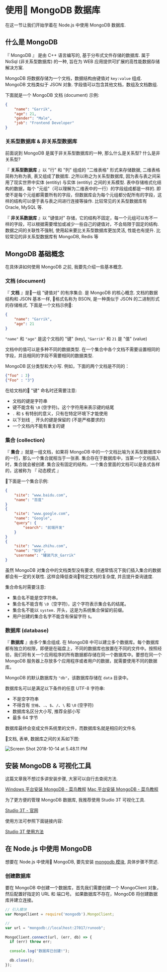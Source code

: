 # 使用 MongoDB 数据库

在这一节让我们开始学着在 Node.js 中使用 MongoDB 数据库.

## 什么是 MongoDB

『 MongoDB 』 是由 C++ 语言编写的, 基于分布式文件存储的数据库. 属于 NoSql (非关系型数据库) 的一种, 旨在为 WEB 应用提供可扩展的高性能数据存储解决方案.  

MongoDB 将数据存储为一个文档，数据结构由键值对 `key:value` 组成.  MongoDB 文档类似于 JSON 对象.  字段值可以包含其他文档，数组及文档数组.

下面就是一个 MongoDB 文档 (document) 示例:

``` json
{
    "name": "Garrik",
    "age": 21,
    "gender": "Male",
    "job": "Frontend Developer"
}
```

### 关系型数据库 & 非关系型数据库

前面说到 MongoDB 是属于非关系型数据库的一种, 那么什么是关系型? 什么是非关系型?

『 **关系型数据库** 』以 "行" 和 "列" 组成的 "二维表格" 形式来存储数据, 二维表格简称为称为表, 表又组成了数据库.  之所以称之为关系型数据库, 因为表与表之间采用了现实世界中实体 (entitiy) 与实体 (entitiy) 之间的关系模型.  表中存储格式化结构的数据，每个 "元组"（可以理解为二维表中的一行）的字段组成都是一样的.  即使不是每个元组都需要所有的字段，但数据库会为每个元组都分配所有的字段，这样的结构可以便于表与表之间进行连接等操作.  比较常见的关系型数据库有 Oracle, MySQL 等.

『 **非关系数据库** 』以 "键值对" 存储，它的结构不固定，每一个元组可以有不一样的字段，可以根据需要增加或减少一些自己的键值对，不会局限于固定的结构.  数据之间的关联性不强制, 使用起来要比关系型数据库更加灵活, 性能也有提升.  比较常见的非关系型数据库有  MongoDB, Redis 等

## MongoDB 基础概念

在具体讲如何使用 MongoDB 之前, 我要先介绍一些基本概念.

### 文档 (document)

『 **文档** 』是一组 "键值对" 的有序集合.  是 MongoDB 的核心概念.  文档的数据结构和 JSON 基本一样, 格式名称为 BSON, 是一种类似于 JSON 的二进制形式的存储格式.  下面是一个文档示例:

``` json
{
    "name": "Garrik",
    "age": 21
}
```

`"name"` 和 `"age"` 是这个文档的 "键" (key), `"Garrik"` 和 `21` 是 "值" (value)

文档中的值可以是多种不同的数据类型. 在一个集合中各个文档不需要设置相同的字段，并且相同的字段不需要相同的数据类型.

MongoDB 区分类型和大小写. 例如，下面的两个文档是不同的：

``` json
{"foo" : 3}
{"Foo" : "3"}
```

在给文档的 "键" 命名时还需要注意:
* 文档的键是字符串
* 键不能含有 `\0` (空字符)。这个字符用来表示键的结尾
* `.` 和 `$` 有特别的意义，只有在特定环境下才能使用
* 以下划线 `_ `开头的键是保留的 (不是严格要求的)
* 一个文档内不能有重复的键

### 集合 (collection)

『 **集合** 』就是一组文档，如果将 MongoDB 中的一个文档比喻为关系型数据库中的一行，那么一个集合就相当于一张表.  集合存在于数据库中，当第一个文档插入时，集合就会被创建.  集合没有固定的结构，一个集合里面的文档可以是各式各样的，这被称为 『 动态模式 』

下面是一个集合示例:

``` json
{
    "site": "www.baidu.com",
    "name": "百度"
}
{
    "site": "www.google.com",
    "name": "Google",
    "query": {
        "search": "前端开发"
    }
}
{
    "site": "www.zhihu.com",
    "name": "知乎",
    "username": "罐装汽水_Garrik"
}
```

虽然 MongoDB 对集合中的文档类型没有要求, 但通常情况下我们插入集合的数据都会有一定的关联性.  这样会降低查询特定文档的复杂度, 并且提升查询速度.

集合命名时需要注意:
* 集合名不能是空字符串。
* 集合名不能含有 `\0`（空字符)，这个字符表示集合名的结尾。
* 集合名不能以 `system.` 开头，这是为系统集合保留的前缀。
* 用户创建的集合名字不能含有保留字符 `$`。

### 数据库 (database)

『 **数据库** 』由多个集合组成.  在 MongoDB 中可以建立多个数据库。每个数据库都有独立的权限，即便是在磁盘上，不同的数据库也放置在不同的文件中。按照经验，我们将有关一个应用程序的所有数据都存储在同一个数据库中。要想在同一个 MongoDB 服务器上存放多个应用程序或者用户的数据，就需要使用不同的数据库。

MongoDB 的默认数据库为 `"db"`，该数据库存储在 `data` 目录中。

数据库名可以是满足以下条件的任意 UTF-8 字符串:
* 不是空字符串
* 不得含有 `空格`、`.`、`$`、`/`、`\` 和 `\0` (空字符)
* 数据库名区分大小写, 推荐全部小写
* 最多 64 字节

数据库最终会变成文件系统里的文件，而数据库名就是相应的文件名

文档, 表单, 数据库之间的关系如下图:

![Screen Shot 2018-10-14 at 5.48.11 PM](https://i.imgur.com/LhMQBtL.png)

## 安装 MongoDB & 可视化工具

这篇文章我不想过多讲安装步骤, 大家可以自行去查阅方法.

[Windows 平台安装 MongoDB - 菜鸟教程](http://www.runoob.com/mongodb/mongodb-window-install.html)
[Mac 平台安装 MongoDB - 菜鸟教程](http://www.runoob.com/mongodb/mongodb-osx-install.html)

为了更方便的管理 MongoDB 数据库, 我推荐使用 Studio 3T 可视化工具.

[Studio 3T - 官网](https://studio3t.com/)

使用方法可参照下面链接内容:

[Studio 3T 使用方法](https://blog.csdn.net/weixin_39999535/article/details/81383196)

## 在 Node.js 中使用 MongoDB

想要在 Node.js 中使用 MongoDB, 要先安装 [mongodb 模块](https://www.npmjs.com/package/mongodb), 具体步骤不赘述.  

### 创建数据库

要在 MongoDB 中创建一个数据库，首先我们需要创建一个 MongoClient 对象，然后配置好指定的 URL 和 端口号。 如果数据库不存在，MongoDB 将创建数据库并建立连接。

``` js
// 引入模块
var MongoClient = require('mongodb').MongoClient;

// 
var url = "mongodb://localhost:27017/runoob";
 
MongoClient.connect(url, (err, db) => {
  if (err) throw err;
  
  console.log("数据库已创建!");
  
  db.close();
});

```